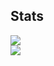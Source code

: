 ## Stats
<div>
  <img src="http://github-readme-streak-stats.herokuapp.com?user=mvaydev" />
  <br />
  <img src="https://github-readme-stats.vercel.app/api/top-langs/?username=mvaydev&layout=compact" />
</div>
